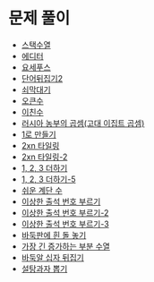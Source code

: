 # 문제 풀이
- [스택수열](https://github.com/JangHyoGwang/TIL/blob/main/Python/%EC%8A%A4%ED%83%9D%EC%88%98%EC%97%B4.md)
- [에디터](https://github.com/JangHyoGwang/TIL/blob/main/Python/%EC%97%90%EB%94%94%ED%84%B0(1406).md)
- [요세푸스](https://github.com/JangHyoGwang/TIL/blob/main/Python/%EC%9A%94%EC%84%B8%ED%91%B8%EC%8A%A4(1158).md)
- [단어뒤집기2](https://github.com/JangHyoGwang/TIL/blob/main/Python/%EB%8B%A8%EC%96%B4%20%EB%92%A4%EC%A7%91%EA%B8%B0%202.md)
- [쇠막대기](https://github.com/JangHyoGwang/TIL/blob/main/Python/%EC%87%A0%EB%A7%89%EB%8C%80%EA%B8%B0.md)
- [오큰수](https://github.com/JangHyoGwang/TIL/blob/main/Python/%EC%98%A4%ED%81%B0%EC%88%98.md)
- [이친수](https://github.com/JangHyoGwang/TIL/blob/main/Python/%EC%9D%B4%EC%B9%9C%EC%88%98.md)
- [러시아 농부의 곱셈(고대 이집트 곱셈)](https://github.com/JangHyoGwang/TIL/blob/main/Python/%EB%9F%AC%EC%8B%9C%EC%95%84%20%EB%86%8D%EB%B6%80%EC%9D%98%20%EA%B3%B1%EC%85%88(%EA%B3%A0%EB%8C%80%20%EC%9D%B4%EC%A7%91%ED%8A%B8%20%EA%B3%B1%EC%85%88).md)
- [1로 만들기](https://github.com/JangHyoGwang/TIL/blob/main/Python/1%EB%A1%9C%20%EB%A7%8C%EB%93%A4%EA%B8%B0.md)
- [2xn 타일링](https://github.com/JangHyoGwang/TIL/blob/main/Python/2xn%20%ED%83%80%EC%9D%BC%EB%A7%81.md)
- [2xn 타일링-2](https://github.com/JangHyoGwang/TIL/blob/main/Python/2xn%20%ED%83%80%EC%9D%BC%EB%A7%81%20-%202.md)
- [1, 2, 3 더하기](https://github.com/JangHyoGwang/TIL/blob/main/Python/1%2C%202%2C%203%20%EB%8D%94%ED%95%98%EA%B8%B0.md)
- [1, 2, 3 더하기-5](https://github.com/JangHyoGwang/TIL/blob/main/Python/1%2C%202%2C%203%20%EB%8D%94%ED%95%98%EA%B8%B0-5.md)
- [쉬운 계단 수](https://github.com/JangHyoGwang/TIL/blob/main/Python/%EC%89%AC%EC%9A%B4%20%EA%B3%84%EB%8B%A8%20%EC%88%98.md)
- [이상한 출석 번호 부르기](https://github.com/JangHyoGwang/TIL/blob/main/Python/%EC%9D%B4%EC%83%81%ED%95%9C%20%EC%B6%9C%EC%84%9D%20%EB%B2%88%ED%98%B8%20%EB%B6%80%EB%A5%B4%EA%B8%B0.md)
- [이상한 출석 번호 부르기-2](https://github.com/JangHyoGwang/TIL/blob/main/Python/%EC%9D%B4%EC%83%81%ED%95%9C%20%EC%B6%9C%EC%84%9D%20%EB%B2%88%ED%98%B8%20%EB%B6%80%EB%A5%B4%EA%B8%B0-2.md)
- [이상한 출석 번호 부르기-3](https://github.com/JangHyoGwang/TIL/blob/main/Python/%EC%9D%B4%EC%83%81%ED%95%9C%20%EC%B6%9C%EC%84%9D%20%EB%B2%88%ED%98%B8%20%EB%B6%80%EB%A5%B4%EA%B8%B0-3.md)
- [바둑판에 흰 돌 놓기](https://github.com/JangHyoGwang/TIL/blob/main/Python/%EB%B0%94%EB%91%91%ED%8C%90%EC%97%90%20%ED%9D%B0%20%EB%8F%8C%20%EB%86%93%EA%B8%B0.md)
- [가장 긴 증가하는 부분 수열](https://github.com/JangHyoGwang/TIL/blob/main/Python/%EA%B0%80%EC%9E%A5%20%EA%B8%B4%20%EC%A6%9D%EA%B0%80%ED%95%98%EB%8A%94%20%EB%B6%80%EB%B6%84%EC%88%98%EC%97%B4.md)
- [바둑알 십자 뒤집기](https://github.com/JangHyoGwang/TIL/blob/main/Python/%EB%B0%94%EB%91%91%EC%95%8C%20%EC%8B%AD%EC%9E%90%20%EB%92%A4%EC%A7%91%EA%B8%B0.md)
- [설탕과자 뽑기](https://github.com/JangHyoGwang/TIL/blob/main/Python/%EC%84%A4%ED%83%95%EA%B3%BC%EC%9E%90%20%EB%BD%91%EA%B8%B0.md)
